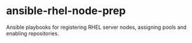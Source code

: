 # ansible-rhel-node-prep
Ansible playbooks for registering RHEL server nodes, assigning pools and enabling repositories.
